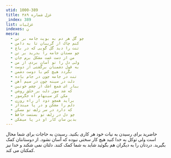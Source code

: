 ```yaml
---
utid: 1000-389
title: غزل شماره ۳۸۹
_index: 389
list: غزلیات
indexes: ن
mesra:
  - چو گل هر دم به بویت جامه بر تن
  - کنم چاک از گریبان تا به دامن
  - تنت را دید گل گویی که در باغ
  - چو مستان جامه را بدرید بر تن
  - من از دست غمت مشکل برم جان
  - ولی دل را تو آسان بردی از من
  - به قول دشمنان برگشتی از دوست
  - نگردد هیچ کس با دوست دشمن
  - تنت در جامه چون در جام باده
  - دلت در سینه چون در سیم آهن
  - ببار ای شمع اشک از چشم خونین
  - که شد سوز دلت بر خلق روشن
  - مکن کز سینهام آه جگرسوز
  - برآید همچو دود از راه روزن
  - دلم را مشکن و در پا مینداز
  - که دارد در سر زلف تو مسکن
  - چو دل در زلف تو بستست حافظ
  - بدین سان کار او در پا میفکن
---
```

حاضرید برای رسیدن به نیات خود هر کاری بکنید. رسیدن به حاجات برای شما محال است ولی توکل به خدا کنید هیچ کار سختی نبوده که آسان نشود. از دوستانتان کمک بگیرید. دردتان را به دیگران هم بگوئید شاید به شما کمک کنند. دلتان نمی شکند و خدا نیز کمکتان می کند.
